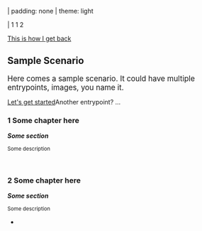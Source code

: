 | padding: none
| theme: light

| 1 1 2

<section style="padding: var(--base5)">

<a href="./index.html" class="tertiary">This is how I get back</a>

# Sample Scenario

<big>Here comes a sample scenario. It could have multiple entrypoints, images, you name it.</big>

<f-inline>
<a class="primary" href="./index2.html">Let's get started</a><a class="secondary">Another entrypoint?</a> ...
</f-inline>

<br>

### **1** Some chapter here

<div class="grid" style="--cols: 1fr 1fr 1fr; --gap: var(--base);">
<div v-for="(s,i) in 6" :key="i">
<f-card style="border: 0px solid var(--primary); font-weight: normal;" :color="color('yellow')">
<h5 style="color: var(--darkgray); margin: 0">Some section</h5>
<p><small>Some description</small></p>
</f-card>
</div>
</div>

<br />

### **2** Some chapter here

<div class="grid" style="--cols: 1fr 1fr 1fr; --gap: var(--base);">
<div v-for="(s,i) in 6" :key="i">
<f-card style="border: 0px solid var(--primary); font-weight: normal;" :color="color('yellow')">
<h5 style="color: var(--darkgray); margin: 0">Some section</h5>
<p><small>Some description</small></p>
</f-card>
</div>
</div>

</section>

-

<br><br><br>

<f-scene>
  <f-circle-pattern :r="0.5 - (get('r', 1) / 2)" count="6">
    <f-circle-pattern :r="get('r', 1)" count="6">
      <component
        :is="['f-regularpolygon','f-circle'][get('type',0)]"
        :r="get('r', 1)"
        :stroke="color('purple')" 
      />
    </f-circle-pattern>
  </f-circle-pattern>
</f-scene>

<f-animation
  from="0"
  to="1"
  alternate
  easing="easeInQuad"
  v-on:value="r => set('r', r)"
/>
